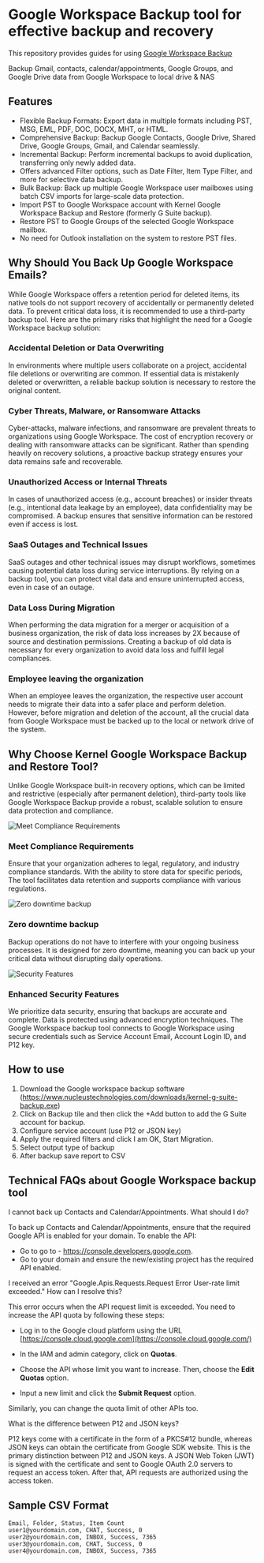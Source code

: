 # Google Workspace Backup tool for effective backup and recovery

This repository provides guides for using [Google Workspace Backup](https://www.nucleustechnologies.com/google-workspace-backup/)

Backup Gmail, contacts, calendar/appointments, Google Groups, and Google Drive data from Google Workspace to local drive &amp; NAS

## Features

- Flexible Backup Formats: Export data in multiple formats including PST, MSG, EML, PDF, DOC, DOCX, MHT, or HTML.
- Comprehensive Backup: Backup Google Contacts, Google Drive, Shared Drive, Google Groups, Gmail, and Calendar seamlessly.
- Incremental Backup: Perform incremental backups to avoid duplication, transferring only newly added data.
- Offers advanced Filter options, such as Date Filter, Item Type Filter, and more for selective data backup.
- Bulk Backup: Back up multiple Google Workspace user mailboxes using batch CSV imports for large-scale data protection. 
- Import PST to Google Workspace account with Kernel Google Workspace Backup and Restore (formerly G Suite backup).
- Restore PST to Google Groups of the selected Google Workspace mailbox.
- No need for Outlook installation on the system to restore PST files.


## Why Should You Back Up Google Workspace Emails?

While Google Workspace offers a retention period for deleted items, its native tools do not support recovery of accidentally or permanently deleted data. To prevent critical data loss, it is recommended to use a third-party backup tool. Here are the primary risks that highlight the need for a Google Workspace backup solution:

### Accidental Deletion or Data Overwriting

In environments where multiple users collaborate on a project, accidental file deletions or overwriting are common. If essential data is mistakenly deleted or overwritten, a reliable backup solution is necessary to restore the original content.

### Cyber Threats, Malware, or Ransomware Attacks

Cyber-attacks, malware infections, and ransomware are prevalent threats to organizations using Google Workspace. The cost of encryption recovery or dealing with ransomware attacks can be significant. Rather than spending heavily on recovery solutions, a proactive backup strategy ensures your data remains safe and recoverable.

### Unauthorized Access or Internal Threats

In cases of unauthorized access (e.g., account breaches) or insider threats (e.g., intentional data leakage by an employee), data confidentiality may be compromised. A backup ensures that sensitive information can be restored even if access is lost.

###  SaaS Outages and Technical Issues

SaaS outages and other technical issues may disrupt workflows, sometimes causing potential data loss during service interruptions. By relying on a backup tool, you can protect vital data and ensure uninterrupted access, even in case of an outage.

### Data Loss During Migration

When performing the data migration for a merger or acquisition of a business organization, the risk of data loss increases by 2X because of source and destination permissions. Creating a backup of old data is necessary for every organization to avoid data loss and fulfill legal compliances.

### Employee leaving the organization

When an employee leaves the organization, the respective user account needs to migrate their data into a safer place and perform deletion. However, before migration and deletion of the account, all the crucial data from Google Workspace must be backed up to the local or network drive of the system.

## Why Choose Kernel Google Workspace Backup and Restore Tool?

Unlike Google Workspace built-in recovery options, which can be limited and restrictive (especially after permanent deletion), third-party tools like Google Workspace Backup provide a robust, scalable solution to ensure data protection and compliance. 

![Meet Compliance Requirements](https://www.nucleustechnologies.com/imagenew20/feature-icons/g-suite-backup/meet-compliance-requirement.png)

### Meet Compliance Requirements

Ensure that your organization adheres to legal, regulatory, and industry compliance standards. With the ability to store data for specific periods, The tool facilitates data retention and supports compliance with various regulations.

![Zero downtime backup](https://www.nucleustechnologies.com/imagenew20/feature-icons/g-suite-backup/zero-downtime-backup.png)

### Zero downtime backup

Backup operations do not have to interfere with your ongoing business processes. It is designed for zero downtime, meaning you can back up your critical data without disrupting daily operations.

![Security Features](https://www.nucleustechnologies.com/imagenew20/feature-icons/g-suite-backup/security-features.png)

### Enhanced Security Features

We prioritize data security, ensuring that backups are accurate and complete. Data is protected using advanced encryption techniques. The Google Workspace backup tool connects to Google Workspace using secure credentials such as Service Account Email, Account Login ID, and P12 key.


## How to use

1. Download the Google workspace backup software (https://www.nucleustechnologies.com/downloads/kernel-g-suite-backup.exe)
2. Click on Backup tile and then click the +Add button to add the G Suite account for backup.
3. Configure service account (use P12 or JSON key)
4. Apply the required filters and click I am OK, Start Migration.
5. Select output type of backup
6. After backup save report to CSV


## Technical FAQs about Google Workspace backup tool

I cannot back up Contacts and Calendar/Appointments. What should I do?

To back up Contacts and Calendar/Appointments, ensure that the required Google API is enabled for your domain. To enable the API:

- Go to go to - https://console.developers.google.com.
- Go to your domain and ensure the new/existing project has the required API enabled.

I received an error "Google.Apis.Requests.Request Error User-rate limit exceeded." How can I resolve this?

This error occurs when the API request limit is exceeded. You need to increase the API quota by following these steps:

- Log in to the Google cloud platform using the URL [https://console.cloud.google.com](https://console.cloud.google.com/)
- In the IAM and admin category, click on **Quotas**.

- Choose the API whose limit you want to increase. Then, choose the **Edit Quotas** option.

- Input a new limit and click the **Submit Request** option.

Similarly, you can change the quota limit of other APIs too.

What is the difference between P12 and JSON keys?

P12 keys come with a certificate in the form of a PKCS#12 bundle, whereas JSON keys can obtain the certificate from Google SDK website. This is the primary distinction between P12 and JSON keys. A JSON Web Token (JWT) is signed with the certificate and sent to Google OAuth 2.0 servers to request an access token. After that, API requests are authorized using the access token.

## Sample CSV Format
```csv
Email, Folder, Status, Item Count
user1@yourdomain.com, CHAT, Success, 0
user2@yourdomain.com, INBOX, Success, 7365
user3@yourdomain.com, CHAT, Success, 0
user4@yourdomain.com, INBOX, Success, 7365
